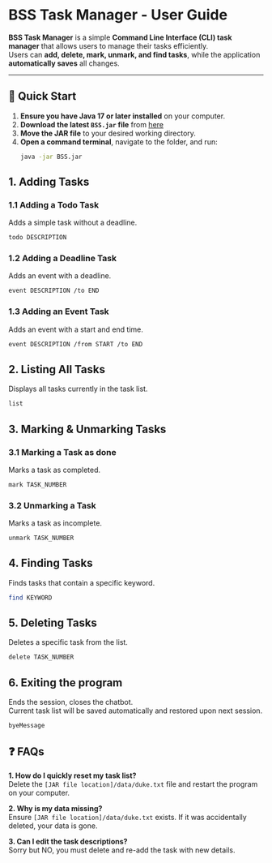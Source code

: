 # **BSS Task Manager - User Guide**  
**BSS Task Manager** is a simple **Command Line Interface (CLI) task manager** that allows users to manage their tasks efficiently.  
Users can **add, delete, mark, unmark, and find tasks**, while the application **automatically saves** all changes.

---

## **📌 Quick Start**
1. **Ensure you have Java 17 or later installed** on your computer.  
2. **Download the latest `BSS.jar` file** from [here](#)  
3. **Move the JAR file** to your desired working directory.  
4. **Open a command terminal**, navigate to the folder, and run:
   ```sh
   java -jar BSS.jar


## **1. Adding Tasks**

### **1.1 Adding a Todo Task**
Adds a simple task without a deadline.

```sh
todo DESCRIPTION
```

### **1.2 Adding a Deadline Task**

Adds an event with a deadline.

```sh
event DESCRIPTION /to END
```

### **1.3 Adding an Event Task**

Adds an event with a start and end time.

```sh
event DESCRIPTION /from START /to END
```
## **2. Listing All Tasks**

Displays all tasks currently in the task list.

```sh
list
```
## **3. Marking & Unmarking Tasks**

### **3.1 Marking a Task as done**

Marks a task as completed.

```sh
mark TASK_NUMBER
```
### **3.2 Unmarking a Task**

Marks a task as incomplete.

```sh
unmark TASK_NUMBER
```
## **4. Finding Tasks**

Finds tasks that contain a specific keyword.

```sh
find KEYWORD
```
## **5. Deleting Tasks**

Deletes a specific task from the list.

```sh
delete TASK_NUMBER
```
## **6. Exiting the program**

Ends the session, closes the chatbot.  
Current task list will be saved automatically and restored upon next session.

```sh
byeMessage
```

## **❓ FAQs**
**1. How do I quickly reset my task list?**   
Delete the `[JAR file location]/data/duke.txt` file and restart the program on your computer.  

**2. Why is my data missing?**  
Ensure `[JAR file location]/data/duke.txt` exists. If it was accidentally deleted, your data is gone.  

**3.  Can I edit the task descriptions?**   
Sorry but NO, you must delete and re-add the task with new details.

